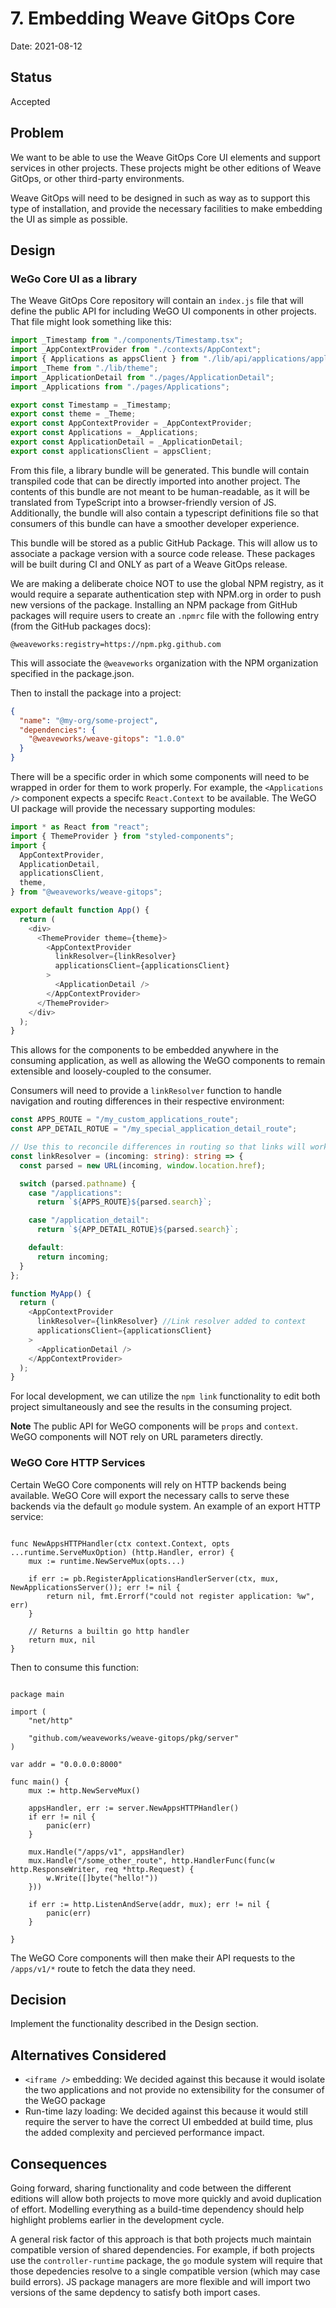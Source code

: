 # 7. Embedding Weave GitOps Core

Date: 2021-08-12

## Status

Accepted

## Problem

We want to be able to use the Weave GitOps Core UI elements and support services in other projects. These projects might be other editions of Weave GitOps, or other third-party environments.

Weave GitOps will need to be designed in such as way as to support this type of installation, and provide the necessary facilities to make embedding the UI as simple as possible.

## Design

### WeGo Core UI as a library

The Weave GitOps Core repository will contain an `index.js` file that will define the public API for including WeGO UI components in other projects. That file might look something like this:

```javascript
import _Timestamp from "./components/Timestamp.tsx";
import _AppContextProvider from "./contexts/AppContext";
import { Applications as appsClient } from "./lib/api/applications/applications.pb";
import _Theme from "./lib/theme";
import _ApplicationDetail from "./pages/ApplicationDetail";
import _Applications from "./pages/Applications";

export const Timestamp = _Timestamp;
export const theme = _Theme;
export const AppContextProvider = _AppContextProvider;
export const Applications = _Applications;
export const ApplicationDetail = _ApplicationDetail;
export const applicationsClient = appsClient;
```

From this file, a library bundle will be generated. This bundle will contain transpiled code that can be directly imported into another project. The contents of this bundle are not meant to be human-readable, as it will be translated from TypeScript into a browser-friendly version of JS. Additionally, the bundle will also contain a typescript definitions file so that consumers of this bundle can have a smoother developer experience.

This bundle will be stored as a public GitHub Package. This will allow us to associate a package version with a source code release. These packages will be built during CI and ONLY as part of a Weave GitOps release.

We are making a deliberate choice NOT to use the global NPM registry, as it would require a separate authentication step with NPM.org in order to push new versions of the package. Installing an NPM package from GitHub packages will require users to create an `.npmrc` file with the following entry (from the GitHub packages docs):

```
@weaveworks:registry=https://npm.pkg.github.com
```

This will associate the `@weaveworks` organization with the NPM organization specified in the package.json.

Then to install the package into a project:

```json
{
  "name": "@my-org/some-project",
  "dependencies": {
    "@weaveworks/weave-gitops": "1.0.0"
  }
}
```

There will be a specific order in which some components will need to be wrapped in order for them to work properly. For example, the `<Applications />` component expects a specifc `React.Context` to be available. The WeGO UI package will provide the necessary supporting modules:

```typescript
import * as React from "react";
import { ThemeProvider } from "styled-components";
import {
  AppContextProvider,
  ApplicationDetail,
  applicationsClient,
  theme,
} from "@weaveworks/weave-gitops";

export default function App() {
  return (
    <div>
      <ThemeProvider theme={theme}>
        <AppContextProvider
          linkResolver={linkResolver}
          applicationsClient={applicationsClient}
        >
          <ApplicationDetail />
        </AppContextProvider>
      </ThemeProvider>
    </div>
  );
}
```

This allows for the components to be embedded anywhere in the consuming application, as well as allowing the WeGO components to remain extensible and loosely-coupled to the consumer.

Consumers will need to provide a `linkResolver` function to handle navigation and routing differences in their respective environment:

```typescript
const APPS_ROUTE = "/my_custom_applications_route";
const APP_DETAIL_ROTUE = "/my_special_application_detail_route";

// Use this to reconcile differences in routing so that links will work correctly.
const linkResolver = (incoming: string): string => {
  const parsed = new URL(incoming, window.location.href);

  switch (parsed.pathname) {
    case "/applications":
      return `${APPS_ROUTE}${parsed.search}`;

    case "/application_detail":
      return `${APP_DETAIL_ROTUE}${parsed.search}`;

    default:
      return incoming;
  }
};

function MyApp() {
  return (
    <AppContextProvider
      linkResolver={linkResolver} //Link resolver added to context
      applicationsClient={applicationsClient}
    >
      <ApplicationDetail />
    </AppContextProvider>
  );
}
```

For local development, we can utilize the `npm link` functionality to edit both project simultaneously and see the results in the consuming project.

**Note** The public API for WeGO components will be `props` and `context`. WeGO components will NOT rely on URL parameters directly.

### WeGO Core HTTP Services

Certain WeGO Core components will rely on HTTP backends being available. WeGO Core will export the necessary calls to serve these backends via the default `go` module system. An example of an export HTTP service:

```golang

func NewAppsHTTPHandler(ctx context.Context, opts ...runtime.ServeMuxOption) (http.Handler, error) {
	mux := runtime.NewServeMux(opts...)

	if err := pb.RegisterApplicationsHandlerServer(ctx, mux, NewApplicationsServer()); err != nil {
		return nil, fmt.Errorf("could not register application: %w", err)
	}

    // Returns a builtin go http handler
	return mux, nil
}
```

Then to consume this function:

```golang

package main

import (
	"net/http"

	"github.com/weaveworks/weave-gitops/pkg/server"
)

var addr = "0.0.0.0:8000"

func main() {
	mux := http.NewServeMux()

	appsHandler, err := server.NewAppsHTTPHandler()
	if err != nil {
		panic(err)
	}

	mux.Handle("/apps/v1", appsHandler)
	mux.Handle("/some_other_route", http.HandlerFunc(func(w http.ResponseWriter, req *http.Request) {
		w.Write([]byte("hello!"))
	}))

	if err := http.ListenAndServe(addr, mux); err != nil {
		panic(err)
	}

}
```

The WeGO Core components will then make their API requests to the `/apps/v1/*` route to fetch the data they need.

## Decision

Implement the functionality described in the Design section.

## Alternatives Considered

- `<iframe />` embedding: We decided against this because it would isolate the two applications and not provide no extensibility for the consumer of the WeGO package
- Run-time lazy loading: We decided against this because it would still require the server to have the correct UI embedded at build time, plus the added complexity and percieved performance impact.

## Consequences

Going forward, sharing functionality and code between the different editions will allow both projects to move more quickly and avoid duplication of effort. Modelling everything as a build-time dependency should help highlight problems earlier in the development cycle.

A general risk factor of this approach is that both projects much maintain compatible version of shared dependencies. For example, if both projects use the `controller-runtime` package, the `go` module system will require that those depedencies resolve to a single compatible version (which may case build errors). JS package managers are more flexible and will import two versions of the same depdency to satisfy both import cases.
